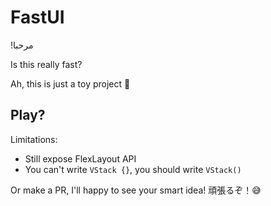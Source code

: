 # FastUI

!مرحبا

Is this really fast?

Ah, this is just a toy project 🙈

## Play?

Limitations:
 * Still expose FlexLayout API
 * You can't write `VStack {}`, you should write `VStack()`

Or make a PR, I'll happy to see your smart idea! 頑張るぞ！😅
